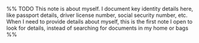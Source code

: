 %% TODO This note is about myself. I document key identity details here, like passport details, driver license number, social security number, etc. When I need to provide details about myself, this is the first note I open to look for details, instead of searching for documents in my home or bags %%
